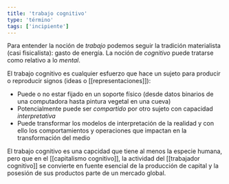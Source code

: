 ```yaml
---
title: 'trabajo cognitivo'
type: 'término'
tags: ['incipiente']
---
```


Para entender la noción de *trabajo* podemos seguir la tradición materialista (casi fisicalista): gasto de energía. La noción de *cognitivo* puede tratarse como relativo a lo *mental*.

El trabajo cognitivo es cualquier esfuerzo que hace un sujeto para producir o reproducir signos (ideas o [[representaciones]]):

- Puede o no estar fijado en un soporte físico (desde datos binarios de una computadora hasta pintura vegetal en una cueva)
- Potencialmente puede ser *compartido* por otro sujeto con capacidad *interpretativa*
- Puede transformar los modelos de interpretación de la realidad y con ello los comportamientos y operaciones que impactan en la transformación del medio

El trabajo cognitivo es una capcidad que tiene al menos la especie humana, pero que en el [[capitalismo cognitivo]], la actividad del [[trabajador cognitivo]] se convierte en fuente esencial de la producción de capital y la posesión de sus productos parte de un mercado global. 